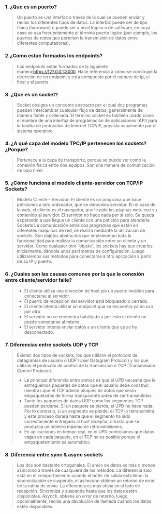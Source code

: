 ### 1. ¿Que es un puerto?
> Un puerto es una interfaz a través de la cual se pueden enviar y recibir los diferentes tipos de datos.
La interfaz puede ser de tipo física (hardware) o puede ser a nivel lógico o de software, en cuyo caso se usa frecuentemente el término puerto lógico (por ejemplo, los puertos de redes que permiten la transmisión de datos entre diferentes computadoras).
### 2.¿Como estan formados los endpoints?
> Los endpoints están formados de la siguiente manera:https://127.0.0.1:3000.
Hace referencia a cómo se construye la dirección de un endpoint y está compuesto por el número de ip, el host y el puerto

### 3. ¿Que es un socket?
> Socket designa un concepto abstracto por el cual dos programas pueden intercambiar cualquier flujo de datos, generalmente de manera fiable y ordenada.
El término socket es también usado como el nombre de una interfaz de programación de aplicaciones (API) para la familia de protocolos de Internet TCP/IP, provista usualmente por el sistema operativo.

### 4. ¿A qué capa del modelo TPC/IP pertenecen los sockets? ¿Porque?
> Pertenece a la capa de transporte, porque se puede ver como la conexión física entre dos equipos. Son una manera de comunicación de bajo nivel.

### 5. ¿Cómo funciona el modelo cliente-servidor con TCP/IP Sockets?
> Modelo Cliente – Servidor:
El cliente es un programa que hace peticiones a otro ordenador, que se denomina servidor. En el caso de la web, el cliente es el navegador, que le pide las páginas web, con su contenido al servidor. El servidor no hace nada por sí solo. Se queda esperando a que llegue un cliente con una petición para atenderle.
> Sockets
La comunicación entre dos programas que están en diferentes máquinas de red, se realiza mediante la utilización de sockets. Son objetos abstractos que implementan toda la funcionalidad para realizar la comunicación entre un cliente y un servidor.
Como cualquier otro “objeto”, los sockets hay que crearlos inicialmente, dándole unos parámetros de configuración. Luego utilizaremos sus métodos para conectarse a otra aplicación a partir de su IP y puerto.

### 6. ¿Cuales son las causas comunes por la que la conexión entre cliente/servidor falle?
> - El cliente utiliza una dirección de host y/o un puerto inválido para conectarse al servidor.
> - El puerto de recepción del servidor está bloqueado o cerrado.
> - El cliente intenta utilizar un endpoint que se encuentra ya en uso por otro.
> - El servidor no se encuentra habilitado y por esto el cliente no puede conectarse al mismo.
> - El servidor intenta enviar datos a un cliente que ya se ha desconectado.


### 7. Diferencias entre sockets UDP y TCP
> Existen dos tipos de sockets, los que utilizan el protocolo de datagramas de usuario o UDP (User Datagram Protocol) y los que utilizan el protocolo de control de la transmisión o TCP (Transmission Control Protocol). 
> * La principal diferencia entre ambos es que el UPD necesita que le entreguemos paquetes de datos que el usuario debe construir, mientras que el TCP admite bloques de datos que serán empaquetados de forma transparente antes de ser transmitidos.
> * Tanto los paquetes de datos UDP como los segmentos TCP pueden perderse. Si un paquete se pierde, el UPD no hace nada. Por lo contrario, si un segmento se pierde, el TCP lo retransmitirá, y este proceso durará hasta que el segmento ha sido correctamente entregado al host receptor, o hasta que se produzca un número máximo de retransmisiones. 
> * En aplicaciones en tiempo real, en el UPD controlamos qué datos viajan en cada paquete, en el TCP no es posible porque el empaquetamiento es automático.


### 8. Diferencia entre sync & async sockets
> Los dos son bastante ortogonales. El envío de datos es más o menos asíncrono a través de cualquiera de los métodos. La diferencia solo está en el comportamiento cuando el búfer de salida está lleno: la sincronización se suspende, el asíncrono obtiene un retorno de error de la rutina de envío. La diferencia es más obvia en el lado de recepción. Sincroniza y suspende hasta que los datos estén disponibles. Asynch, obtiene un error de retorno, luego, opcionalmente, recibe una devolución de llamada cuando los datos estén disponibles.





